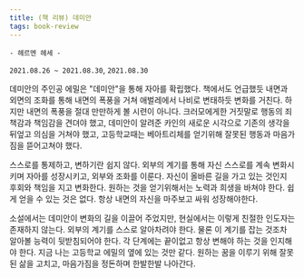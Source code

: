 ```yaml
---
title: (책 리뷰) 데미안
tags: book-review 
---
```


`- 헤르멘 헤세 -`

`2021.08.26 ~ 2021.08.30`, `2021.08.30`

<!--more-->

 데미안의 주인공 에밀은 "데미안"을 통해 자아를 확립했다. 책에서도 언급했듯 내면과 외면의 조화를 통해 내면의 폭풍을 거쳐 애벌레에서 나비로 변태하듯 변화를 거친다. 하지만 내면의 폭풍을 절대 만만하게 볼 시련이 아니다. 크러모에게한 거짓말로 행동의 죄책감과 책임감을 견뎌야 했고, 데미안이 알려준 카인의 새로운 시각으로 기존의 생각을 뒤엎고 의심을 거쳐야 했고, 고등학교때는 베아트리체를 얻기위해 잘못된 행동과 마음가짐을 뜯어고쳐야 했다.

 스스로를 통제하고, 변하기란 쉽지 않다. 외부의 계기를 통해 자신 스스로를 계속 변화시키며 자아를 성장시키고, 외부와 조화를 이룬다. 자신이 올바른 길을 가고 있는 것인지 후회와 책임을 지고 변화한다. 원하는 것을 얻기위해서는 노력과 희생을 바쳐야 한다. 쉽게 얻을 수 있는 것은 없다. 항상 내면의 자신을 마주보고 싸워 성장해야한다.

 소설에서는 데미안이 변화의 길을 이끌어 주었지만, 현실에서는 이렇게 친절한 인도자는 존재하지 않는다. 외부의 계기를 스스로 알아차려야 한다. 물론 이 계기를 잡는 것조차 알아볼 능력이 뒷받침되어야 한다. 각 단계에는 끝이없고 항상 변해야 하는 것을 인지해야 한다. 지금 나는 고등학교 에밀의 옆에 있는 것만 같다. 원하는 꿈을 이루기 위해 잘못된 삶을 고치고, 마음가짐을 정돈하며 한발한발 나아간다.

